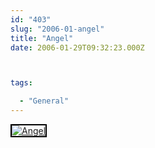 ```yaml
---
id: "403"
slug: "2006-01-angel"
title: "Angel"
date: 2006-01-29T09:32:23.000Z



tags:

  - "General"
---
```

<div class="sqs-html-content">
  <div style="float: left; margin-right: 10px; margin-bottom: 10px;"> <a href="http://www.flickr.com/photos/mclazarus/92573136/" title="Angel"><img src="http://static.flickr.com/42/92573136_ebb8ad0613_m.jpg" alt="Angel" style="border: solid 2px #000000;" /></a>
</div>
<p><br clear="all" /></p>
</div>
